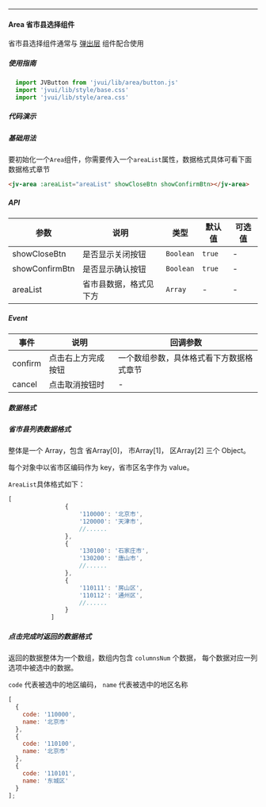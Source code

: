 ----------
#### Area 省市县选择组件
省市县选择组件通常与 [弹出层](#/zh-CN/popup) 组件配合使用

##### 使用指南

```javascript
  import JVButton from 'jvui/lib/area/button.js'
  import 'jvui/lib/style/base.css'
  import 'jvui/lib/style/area.css'
```

##### 代码演示

##### 基础用法

要初始化一个`Area`组件，你需要传入一个`areaList`属性，数据格式具体可看下面数据格式章节

```html
<jv-area :areaList="areaList" showCloseBtn showConfirmBtn></jv-area>
```


##### API

| 参数 | 说明 | 类型 | 默认值 | 可选值 |
| --- | --- | --- | --- | --- |
| showCloseBtn | 是否显示关闭按钮 | `Boolean` | `true` | - |
| showConfirmBtn | 是否显示确认按钮 | `Boolean` | `true` | - |
| areaList | 省市县数据，格式见下方 | `Array` | - | - |

##### Event

| 事件 | 说明 | 回调参数 |
| --- | --- | --- |
| confirm | 点击右上方完成按钮 | 一个数组参数，具体格式看下方数据格式章节 |
| cancel | 点击取消按钮时 | - |

##### 数据格式

##### 省市县列表数据格式

整体是一个 Array，包含 省Array[0]， 市Array[1]， 区Array[2] 三个 Object。

每个对象中以省市区编码作为 key，省市区名字作为 value。

`AreaList`具体格式如下：

```javascript
[
                {
                    '110000': '北京市',
                    '120000': '天津市',
                    //......
                },
                {
                    '130100': '石家庄市',
                    '130200': '唐山市',
                    //......
                },
                {
                    '110111': '房山区',
                    '110112': '通州区',
                    //......
                }
            ]
```

##### 点击完成时返回的数据格式

返回的数据整体为一个数组，数组内包含 `columnsNum` 个数据， 每个数据对应一列选项中被选中的数据。

`code` 代表被选中的地区编码， `name` 代表被选中的地区名称

```javascript
[
  {
    code: '110000',
    name: '北京市'
  },
  {
    code: '110100',
    name: '北京市'
  },
  {
    code: '110101',
    name: '东城区'
  }
];
```
